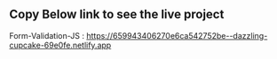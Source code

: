 ## Copy Below link to see the live project
Form-Validation-JS : https://659943406270e6ca542752be--dazzling-cupcake-69e0fe.netlify.app
